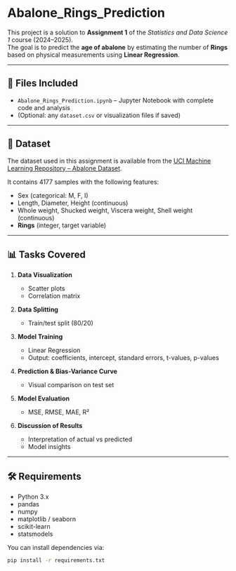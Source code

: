 # Abalone_Rings_Prediction

This project is a solution to **Assignment 1** of the *Statistics and Data Science 1* course (2024–2025).  
The goal is to predict the **age of abalone** by estimating the number of **Rings** based on physical measurements using **Linear Regression**.

---

## 📁 Files Included

- `Abalone_Rings_Prediction.ipynb` – Jupyter Notebook with complete code and analysis
- (Optional: any `dataset.csv` or visualization files if saved)

---

## 📌 Dataset

The dataset used in this assignment is available from the [UCI Machine Learning Repository – Abalone Dataset](https://archive.ics.uci.edu/dataset/1/abalone).

It contains 4177 samples with the following features:
- Sex (categorical: M, F, I)
- Length, Diameter, Height (continuous)
- Whole weight, Shucked weight, Viscera weight, Shell weight (continuous)
- **Rings** (integer, target variable)

---

## 📊 Tasks Covered

1. **Data Visualization**  
   - Scatter plots  
   - Correlation matrix  

2. **Data Splitting**  
   - Train/test split (80/20)  

3. **Model Training**  
   - Linear Regression  
   - Output: coefficients, intercept, standard errors, t-values, p-values  

4. **Prediction & Bias-Variance Curve**  
   - Visual comparison on test set  

5. **Model Evaluation**  
   - MSE, RMSE, MAE, R²  

6. **Discussion of Results**  
   - Interpretation of actual vs predicted  
   - Model insights  

---

## 🛠️ Requirements

- Python 3.x
- pandas
- numpy
- matplotlib / seaborn
- scikit-learn
- statsmodels

You can install dependencies via:

```bash
pip install -r requirements.txt
